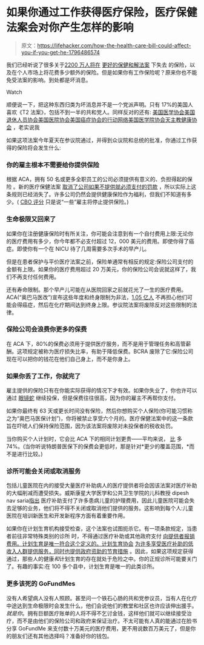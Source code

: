 # 如果你通过工作获得医疗保险，医疗保健法案会对你产生怎样的影响

> 原文：<https://lifehacker.com/how-the-health-care-bill-could-affect-you-if-you-get-he-1796486574>

我们已经听说了很多关于[2200 万人将在](https://www.cbo.gov/system/files/115th-congress-2017-2018/costestimate/52849-hr1628senate.pdf) [更好的保健和解法案](https://www.budget.senate.gov/imo/media/doc/SENATEHEALTHCARE.pdf) 下失去 的保险，以及在个人市场上将花费多少额外的保险。但是如果你有工作保险呢？原来你也不能免受法案的影响。到处都是坏消息。

Watch

顺便说一下，把这种东西归类为坏消息并不是一个党派声明。只有 17%的美国人喜欢《T2 法案》，包括不到一半的共和党人。同样反对的还有: [美国医学协会](https://wire.ama-assn.org/ama-news/ama-strongly-opposes-senates-health-reform-proposal)[美国退休人员协会](https://press.aarp.org/2017-06-27-AARP-Response-to-Congressional-Budget-Office-Score-of-Senate-Health-Bill)[美国医院协会](http://www.aha.org/presscenter/pressrel/2017/062217-pr-senatebill.shtml)[美国癌症协会的行动网络](https://www.acscan.org/call-your-us-senator-ask-them-vote-no-senate-health-care-bill)[美国医学院协会](https://news.aamc.org/press-releases/article/senate-reform-bill-06222017/)[天主教健康协会](https://www.chausa.org/newsroom/news-releases/2017/06/28/health-care-leaders-denounce-senate's-proposal) ，老实说我

如果这项法案今年夏天在参议院通过，并得到众议院和总统的批准，你通过工作获得的保险将会发生什么:

### 你的雇主根本不需要给你提供保险

根据 ACA，拥有 50 名或更多全职员工的公司必须提供有意义的、负担得起的保险 。新的医疗保健法案 [取消了公司如果不提供就必须支付的罚款](http://www.lexology.com/library/detail.aspx?g=5fecc802-4562-45a3-8341-a1746ab4ae9f) ，所以实际上这条规则已经消失了。许多公司仍然会提供健康保险作为福利，但我们不知道有多少。( [CBO 评分](https://www.cbo.gov/system/files/115th-congress-2017-2018/costestimate/52849-hr1628senate.pdf) 只是说“一些”雇主将停止提供保险。)

### 生命极限又回来了

如果你在注册健康保险时有所关注，你可能会注意到有一个自付费用上限:无论你的医疗费用有多少，你今年都不必支付超过 12，000 美元的费用。即使你得了癌症。即使你有一个在 NICU 待了几周需要多次手术的早产儿。

但是在患者保护与平价医疗法案之前，保险单通常有相反的规定:保险公司支付的金额有上限。如果你的医疗费用超过 20 万美元，你的保险公司会说就这样了，我们不再支付任何费用。

还有寿命限制。那个早产儿可能在从医院回家之前就花光了一生的医疗费用。ACA(“奥巴马医改”)宣布这些年度和终身限制为非法，[1.05 亿人](https://aspe.hhs.gov/basic-report/under-affordable-care-act-105-million-americans-no-longer-face-lifetime-limits-health-benefits) 不再担心他们可能会得癌症，然后在化疗期间达到终身上限。参议院法案将废除反对这些限制的法律。

### 保险公司会浪费你更多的保费

在 ACA 下，80%的保费必须用于提供医疗服务，而不是用于管理任务和高管薪酬。这项规定被称为医疗损失比率，有助于降低保费。BCRA 废除了它:保险公司现在可以把你的钱花在他们自己身上，而不是你身上。

### 如果你丢了工作，你就完了

雇主提供的保险只有在你能实际获得的情况下才有效。如果你失业了，你也许可以通过 [眼镜蛇](http://ww1.cobrainsurance.com/cobra_faq/) 继续投保，但是保费往往很高，因为你的雇主不再帮你支付。

如果你最终有 63 天或更长时间没有保险，然后你想购买个人保险(你可能习惯称之为“奥巴马医保计划”)，你将被禁止享受六个月的。医疗保健法案中的这一条款旨在吓唬人们保持保险范围，因为该法案将废除对未投保者的税收处罚。

当你购买个人计划时，它会比 ACA 下的相同计划更贵——平均来说， [比](http://www.kff.org/health-reform/issue-brief/premiums-under-the-senate-better-care-reconciliation-act/) 多 74%。(当你听说特朗普医保下的保费会更低时，那是针对*更少的覆盖范围，*而不是进行比较。)

### 诊所可能会关闭或取消服务

包括儿童医院在内的接受大量医疗补助病人的医疗提供者将会因该法案对医疗补助的大幅削减而遭受损失。威斯康星大学医学和公共卫生学院的儿科教授 dipesh nav saria[指出](http://host.madison.com/ct/opinion/column/dipesh-navsaria-privately-insured-what-happens-to-medicaid-affects-you/article_ad70d078-5397-50f1-ba6e-ca9ffdd5fb31.html) 医疗补助支付了许多患病儿童的护理费用，因此儿童医院可能会失去足够的业务，他们将不得不关闭或取消他们提供的服务。这影响到每个人:儿童医院在培训新医生和开发新程序方面有着重要作用。

如果你在计划生育机构接受检查，这个法案也试图扼杀它。有一项条款规定，当患者前往非常特殊类别的诊所 时，不得通过医疗补助或其他政府支付 [向提供者报销费用。计划生育是唯一符合这个定义的。计划生育协会](http://www.businessinsider.com/defunding-planned-parenthood-gop-healthcare-trump-abortions-2017-6) [为许多享受医疗补助的低收入人群提供服务，同时也提供政府资助的节育措施](https://www.istandwithpp.org/defund-defined/how-federal-funding-works-planned-parenthood) 。因此，如果这项规定获得通过，那些人的健康*和*计划生育的存在就处于危险之中。你的正规诊所可能要关门了。有趣的事实:在 100 多个县中，计划生育是唯一的此类诊所。

### 更多该死的 GoFundMes

没有人希望病人没有人照顾。甚至问一个铁石心肠的共和党参议员，当有人在化疗中途达到生命极限时会发生什么，他们会说他们的教堂和社区也许应该伸出援手。*就是你*。拥有巨额医疗账单的人将不得不乞讨金钱，这样他们就可以继续接受治疗，而不是由他们的保险公司和政府来保证治疗。不太可能有人真的能通过在脸书分享 GoFundMe 来支付数十万美元的医疗费用，更不用说数百万美元了，但是你的朋友们还有其他选择吗？准备好你的钱包。